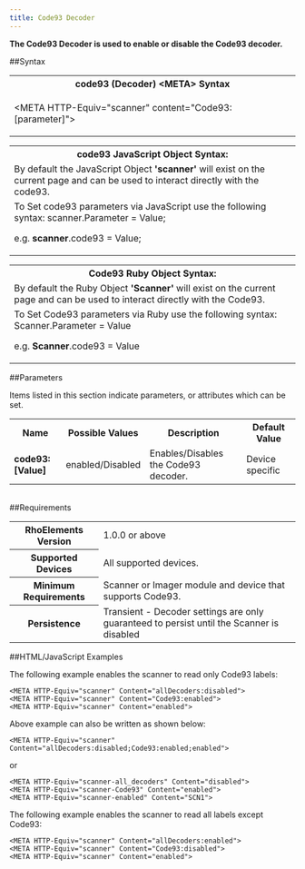 ```yaml
---
title: Code93 Decoder
---
```



<b>
The Code93 Decoder is used to enable or disable the Code93 decoder.
</b>

##Syntax

<table class="re-table"><tr><th class="tableHeading">code93 (Decoder) &lt;META&gt; Syntax
</th></tr><tr><td class="clsSyntaxCells clsOddRow"><p>&lt;META HTTP-Equiv="scanner" content="Code93:[parameter]"&gt;</p></td></tr></table>
<table class="re-table"><tr><th class="tableHeading">code93 JavaScript Object Syntax:</th></tr><tr><td class="clsSyntaxCells clsOddRow">
By default the JavaScript Object <b>'scanner'</b> will exist on the current page and can be used to interact directly with the code93.
</td></tr><tr><td class="clsSyntaxCells clsEvenRow">
To Set code93 parameters via JavaScript use the following syntax: scanner.Parameter = Value;
<P />e.g. <b>scanner</b>.code93 = Value;
</td></tr></table>
<table class="re-table"><tr><th class="tableHeading">Code93 Ruby Object Syntax:</th></tr><tr><td class="clsSyntaxCells clsOddRow">
By default the Ruby Object <b>'Scanner'</b> will exist on the current page and can be used to interact directly with the Code93.
</td></tr><tr><td class="clsSyntaxCells clsEvenRow">
To Set Code93 parameters via Ruby use the following syntax: Scanner.Parameter = Value
<P />e.g. <b>Scanner</b>.code93 = Value
</td></tr></table>



##Parameters


Items listed in this section indicate parameters, or attributes which can be set.
<table class="re-table"><col width="20%" /><col width="20%" /><col width="38%" /><col width="22%" /><tr><th class="tableHeading">Name</th><th class="tableHeading">Possible Values</th><th class="tableHeading">Description</th><th class="tableHeading">Default Value</th></tr><tr><td class="clsSyntaxCells clsOddRow"><b>code93:[Value]
</b></td><td class="clsSyntaxCells clsOddRow">enabled/Disabled</td><td class="clsSyntaxCells clsOddRow">Enables/Disables the Code93 decoder.</td><td class="clsSyntaxCells clsOddRow">Device specific</td></tr></table>
<table class="re-table"><col width="78%" /><col width="8%" /><col width="1%" /><col width="5%" /><col width="1%" /><col width="5%" /><col width="2%" /></table>





##Requirements

<table class="re-table"><tr><th class="tableHeading">RhoElements Version</th><td class="clsSyntaxCell clsEvenRow">1.0.0 or above
</td></tr><tr><th class="tableHeading">Supported Devices</th><td class="clsSyntaxCell clsOddRow">All supported devices.</td></tr><tr><th class="tableHeading">Minimum Requirements</th><td class="clsSyntaxCell clsOddRow">Scanner or Imager module and device that supports Code93.</td></tr><tr><th class="tableHeading">Persistence</th><td class="clsSyntaxCell clsEvenRow">Transient - Decoder settings are only guaranteed to persist until the Scanner is disabled</td></tr></table>


##HTML/JavaScript Examples

The following example enables the scanner to read only Code93 labels:

	<META HTTP-Equiv="scanner" Content="allDecoders:disabled">
	<META HTTP-Equiv="scanner" Content="Code93:enabled">
	<META HTTP-Equiv="scanner" Content="enabled">
	
Above example can also be written as shown below:

	<META HTTP-Equiv="scanner" Content="allDecoders:disabled;Code93:enabled;enabled">
	
or

	<META HTTP-Equiv="scanner-all_decoders" Content="disabled">
	<META HTTP-Equiv="scanner-Code93" Content="enabled">
	<META HTTP-Equiv="scanner-enabled" Content="SCN1">
	
The following example enables the scanner to read all labels except Code93:

	<META HTTP-Equiv="scanner" Content="allDecoders:enabled">
	<META HTTP-Equiv="scanner" Content="Code93:disabled">
	<META HTTP-Equiv="scanner" Content="enabled">
	



